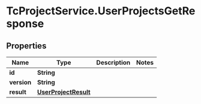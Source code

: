 # TcProjectService.UserProjectsGetResponse

## Properties
Name | Type | Description | Notes
------------ | ------------- | ------------- | -------------
**id** | **String** |  | 
**version** | **String** |  | 
**result** | [**UserProjectResult**](UserProjectResult.md) |  | 


